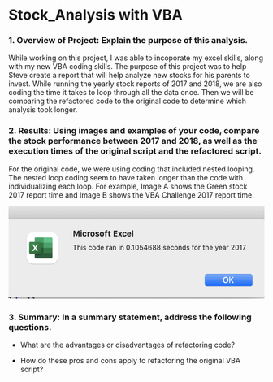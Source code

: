 # Stock_Analysis with VBA


### 1. Overview of Project: Explain the purpose of this analysis.

While working on this project, I was able to incoporate my excel skills, along with my new VBA coding skills. The purpose of this project was to help Steve create a report that will help analyze new stocks for his parents to invest. While running the yearly stock reports of 2017 and 2018, we are also coding the time it takes to loop through all the data once. Then we will be comparing the refactored code to the original code to determine which analysis took longer.

### 2. Results: Using images and examples of your code, compare the stock performance between 2017 and 2018, as well as the execution times of the original script and the refactored script.
For the original code, we were using coding that included nested looping. The nested loop coding seem to have taken longer than the code with individualizing each loop. For example, Image A shows the Green stock 2017 report time and Image B shows the VBA Challenge 2017 report time. 

![alt text](https://github.com/mquimi/Stock_Analysis/blob/main/Resources/VBA_Challenge_2017.png)



### 3. Summary: In a summary statement, address the following questions.
- What are the advantages or disadvantages of refactoring code?

- How do these pros and cons apply to refactoring the original VBA script?
